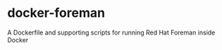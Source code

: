 docker-foreman
==============

A Dockerfile and supporting scripts for running Red Hat Foreman inside Docker
